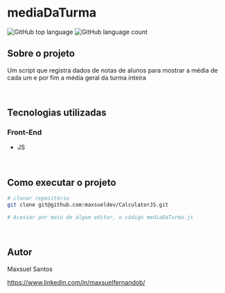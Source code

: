 # mediaDaTurma
![GitHub top language](https://img.shields.io/github/languages/top/maxsueldev/CalculatorJS?color=green)
![GitHub language count](https://img.shields.io/github/languages/count/maxsueldev/CalculatorJS?color=green)

## Sobre o projeto

Um script que registra dados de notas de alunos para mostrar a média de cada um e por fim a média geral da turma inteira

<br>

## Tecnologias utilizadas

### Front-End
* JS

<br>

## Como executar o projeto
```bash
# clonar repositório
git clone git@github.com:maxsueldev/CalculatorJS.git

# Acessar por meio de algum editor, o código mediaDaTurma.js 
```

<br>

## Autor
Maxsuel Santos

<https://www.linkedin.com/in/maxsuelfernandob/>
